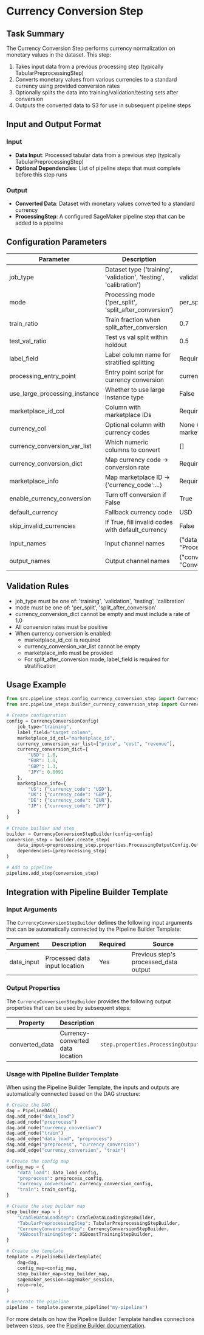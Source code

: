 # Currency Conversion Step

## Task Summary
The Currency Conversion Step performs currency normalization on monetary values in the dataset. This step:

1. Takes input data from a previous processing step (typically TabularPreprocessingStep)
2. Converts monetary values from various currencies to a standard currency using provided conversion rates
3. Optionally splits the data into training/validation/testing sets after conversion
4. Outputs the converted data to S3 for use in subsequent pipeline steps

## Input and Output Format

### Input
- **Data Input**: Processed tabular data from a previous step (typically TabularPreprocessingStep)
- **Optional Dependencies**: List of pipeline steps that must complete before this step runs

### Output
- **Converted Data**: Dataset with monetary values converted to a standard currency
- **ProcessingStep**: A configured SageMaker pipeline step that can be added to a pipeline

## Configuration Parameters

| Parameter | Description | Default |
|-----------|-------------|---------|
| job_type | Dataset type ('training', 'validation', 'testing', 'calibration') | validation |
| mode | Processing mode ('per_split', 'split_after_conversion') | per_split |
| train_ratio | Train fraction when split_after_conversion | 0.7 |
| test_val_ratio | Test vs val split within holdout | 0.5 |
| label_field | Label column name for stratified splitting | Required |
| processing_entry_point | Entry point script for currency conversion | currency_conversion.py |
| use_large_processing_instance | Whether to use large instance type | False |
| marketplace_id_col | Column with marketplace IDs | Required |
| currency_col | Optional column with currency codes | None (infer from marketplace_info) |
| currency_conversion_var_list | Which numeric columns to convert | [] |
| currency_conversion_dict | Map currency code → conversion rate | Required |
| marketplace_info | Map marketplace ID → {'currency_code':...} | Required |
| enable_currency_conversion | Turn off conversion if False | True |
| default_currency | Fallback currency code | USD |
| skip_invalid_currencies | If True, fill invalid codes with default_currency | False |
| input_names | Input channel names | {"data_input": "ProcessedTabularData"} |
| output_names | Output channel names | {"converted_data": "ConvertedCurrencyData"} |

## Validation Rules
- job_type must be one of: 'training', 'validation', 'testing', 'calibration'
- mode must be one of: 'per_split', 'split_after_conversion'
- currency_conversion_dict cannot be empty and must include a rate of 1.0
- All conversion rates must be positive
- When currency conversion is enabled:
  - marketplace_id_col is required
  - currency_conversion_var_list cannot be empty
  - marketplace_info must be provided
  - For split_after_conversion mode, label_field is required for stratification

## Usage Example
```python
from src.pipeline_steps.config_currency_conversion_step import CurrencyConversionConfig
from src.pipeline_steps.builder_currency_conversion_step import CurrencyConversionStepBuilder

# Create configuration
config = CurrencyConversionConfig(
    job_type="training",
    label_field="target_column",
    marketplace_id_col="marketplace_id",
    currency_conversion_var_list=["price", "cost", "revenue"],
    currency_conversion_dict={
        "USD": 1.0,
        "EUR": 1.1,
        "GBP": 1.3,
        "JPY": 0.0091
    },
    marketplace_info={
        "US": {"currency_code": "USD"},
        "UK": {"currency_code": "GBP"},
        "DE": {"currency_code": "EUR"},
        "JP": {"currency_code": "JPY"}
    }
)

# Create builder and step
builder = CurrencyConversionStepBuilder(config=config)
conversion_step = builder.create_step(
    data_input=preprocessing_step.properties.ProcessingOutputConfig.Outputs["ProcessedTabularData"].S3Output.S3Uri,
    dependencies=[preprocessing_step]
)

# Add to pipeline
pipeline.add_step(conversion_step)
```

## Integration with Pipeline Builder Template

### Input Arguments

The `CurrencyConversionStepBuilder` defines the following input arguments that can be automatically connected by the Pipeline Builder Template:

| Argument | Description | Required | Source |
|----------|-------------|----------|--------|
| data_input | Processed data input location | Yes | Previous step's processed_data output |

### Output Properties

The `CurrencyConversionStepBuilder` provides the following output properties that can be used by subsequent steps:

| Property | Description | Access Pattern |
|----------|-------------|---------------|
| converted_data | Currency-converted data location | `step.properties.ProcessingOutputConfig.Outputs["converted_data"].S3Output.S3Uri` |

### Usage with Pipeline Builder Template

When using the Pipeline Builder Template, the inputs and outputs are automatically connected based on the DAG structure:

```python
# Create the DAG
dag = PipelineDAG()
dag.add_node("data_load")
dag.add_node("preprocess")
dag.add_node("currency_conversion")
dag.add_node("train")
dag.add_edge("data_load", "preprocess")
dag.add_edge("preprocess", "currency_conversion")
dag.add_edge("currency_conversion", "train")

# Create the config map
config_map = {
    "data_load": data_load_config,
    "preprocess": preprocess_config,
    "currency_conversion": currency_conversion_config,
    "train": train_config,
}

# Create the step builder map
step_builder_map = {
    "CradleDataLoadStep": CradleDataLoadingStepBuilder,
    "TabularPreprocessingStep": TabularPreprocessingStepBuilder,
    "CurrencyConversionStep": CurrencyConversionStepBuilder,
    "XGBoostTrainingStep": XGBoostTrainingStepBuilder,
}

# Create the template
template = PipelineBuilderTemplate(
    dag=dag,
    config_map=config_map,
    step_builder_map=step_builder_map,
    sagemaker_session=sagemaker_session,
    role=role,
)

# Generate the pipeline
pipeline = template.generate_pipeline("my-pipeline")
```

For more details on how the Pipeline Builder Template handles connections between steps, see the [Pipeline Builder documentation](../pipeline_builder/README.md).
